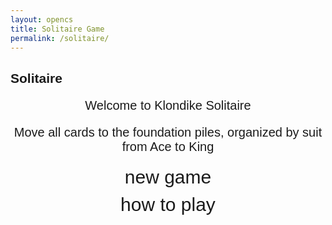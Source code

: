 ```yaml
---
layout: opencs
title: Solitaire Game
permalink: /solitaire/
---
```


<style>
    body {
        font-family: Arial, sans-serif;
    }
    
    .wrap {
        margin-left: auto;
        margin-right: auto;
        max-width: 1000px;
    }

    .game-container {
        display: none;
        padding: 20px;
        background: #0f7b0f;
        border-radius: 10px;
        min-height: 600px;
    }

    .game-container:focus {
        outline: none;
    }

    /* All screens style */
    #gameover p, #menu p {
        font-size: 20px;
    }

    #gameover a, #menu a {
        font-size: 30px;
        display: block;
        margin: 10px 0;
    }

    #gameover a:hover, #menu a:hover {
        cursor: pointer;
    }

    #gameover a:hover::before, #menu a:hover::before {
        content: ">";
        margin-right: 10px;
    }

    #menu {
        display: block;
    }

    #gameover {
        display: none;
    }

    /* Game Board Styles */
    .game-board {
        display: grid;
        grid-template-columns: repeat(7, 1fr);
        gap: 10px;
        margin-top: 20px;
    }

    .foundation-row {
        display: grid;
        grid-template-columns: repeat(7, 1fr);
        gap: 10px;
        margin-bottom: 20px;
    }

    .card-pile {
        width: 80px;
        height: 110px;
        border: 2px solid #333;
        border-radius: 8px;
        position: relative;
        background: #fff;
        cursor: pointer;
    }

    .card-pile.empty {
        background: rgba(255, 255, 255, 0.1);
        border-color: rgba(255, 255, 255, 0.3);
    }

    .card-pile.foundation {
        background: rgba(255, 255, 255, 0.2);
        border-color: rgba(255, 255, 255, 0.5);
    }

    .card {
        width: 76px;
        height: 106px;
        border: 1px solid #000;
        border-radius: 6px;
        background: #fff;
        position: absolute;
        cursor: pointer;
        display: flex;
        flex-direction: column;
        justify-content: space-between;
        padding: 4px;
        font-size: 12px;
        font-weight: bold;
        user-select: none;
    }

    .card.red {
        color: #d00;
    }

    .card.black {
        color: #000;
    }

    .card.face-down {
        background: #004d9f;
        background-image: repeating-linear-gradient(
            45deg,
            transparent,
            transparent 10px,
            rgba(255,255,255,.1) 10px,
            rgba(255,255,255,.1) 20px
        );
    }

    .card.face-down * {
        display: none;
    }

    .card.dragging {
        z-index: 1000;
        transform: rotate(5deg);
    }

    .card.highlighted {
        box-shadow: 0 0 10px #ffff00;
    }

    .card-top {
        text-align: left;
    }

    .card-bottom {
        text-align: right;
        transform: rotate(180deg);
    }

    .suit {
        font-size: 16px;
    }

    .tableau-pile {
        min-height: 300px;
    }

    .stock-pile, .waste-pile {
        width: 80px;
        height: 110px;
    }

    .game-controls {
        display: flex;
        justify-content: space-between;
        align-items: center;
        margin-bottom: 20px;
    }

    .score-display {
        color: white;
        font-size: 18px;
        font-weight: bold;
    }

    .timer-display {
        color: white;
        font-size: 16px;
    }

    .game-buttons {
        display: flex;
        gap: 10px;
    }

    .game-buttons button {
        padding: 8px 16px;
        background: #4CAF50;
        color: white;
        border: none;
        border-radius: 4px;
        cursor: pointer;
        font-size: 14px;
    }

    .game-buttons button:hover {
        background: #45a049;
    }

    .win-message {
        position: absolute;
        top: 50%;
        left: 50%;
        transform: translate(-50%, -50%);
        background: rgba(0, 0, 0, 0.9);
        color: white;
        padding: 30px;
        border-radius: 10px;
        text-align: center;
        font-size: 24px;
        z-index: 2000;
        display: none;
    }
      /* Modal Styles */
    .modal {
        position: fixed;
        z-index: 2000;
        left: 0;
        top: 0;
        width: 100%;
        height: 100%;
        overflow: auto;
        background-color: rgba(0,0,0,0.7);
    }
    
    .modal-content {
        background-color: #f8f9fa; 
        margin: 5% auto;
        padding: 20px;
        border: 1px solid #888;
        width: 80%;
        max-width: 700px;
        border-radius: 10px;
        max-height: 80vh;
        overflow-y: auto;
        color: #000;
    }
    
    .close {
        color: #6c757d;
        float: right;
        font-size: 28px;
        font-weight: bold;
        cursor: pointer;
    }
    
    .close:hover,
    .close:focus {
        color: black;
        text-decoration: none;
    }
    
    .instructions-container h4 {
        margin-top: 20px;
        color: #2c3e50;
        border-bottom: 1px solid #eee;
        padding-bottom: 5px;
    }
    
    .instructions-container ul {
        padding-left: 20px;
    }
    #instructions_modal, 
    #instructions_modal * {
        color: #000 !important;
    }


</style>

<h2>Solitaire</h2>
<div class="container">
    <div class="container bg-secondary" style="text-align:center;">
        <!-- Main Menu -->
        <div id="menu" class="py-4 text-light">
            <p>Welcome to Klondike Solitaire</p>
            <p>Move all cards to the foundation piles, organized by suit from Ace to King</p>
            <a id="new_game" class="link-alert">new game</a>
            <a id="instructions" class="link-alert">how to play</a>
        </div>
        <!-- Game Over -->
        <div id="gameover" class="py-4 text-light">
            <p>Game Over!</p>
            <p id="final_score">Final Score: 0</p>
            <p id="final_time">Time: 00:00</p>
            <a id="new_game1" class="link-alert">new game</a>
            <a id="menu_return" class="link-alert">main menu</a>
        </div>
        <!-- Game Screen -->
        <div id="game_screen" class="game-container wrap" tabindex="1">
            <div class="game-controls">
                <div class="score-display">Score: <span id="score_value">0</span></div>
                <div class="timer-display">Time: <span id="timer_value">00:00</span></div>
                <div class="game-buttons">
                    <button id="hint_btn">Hint</button>
                    <button id="undo_btn">Undo</button>
                    <button id="restart_btn">Restart</button>
                </div>
            </div>
            <div class="foundation-row">
                <div id="stock" class="card-pile stock-pile" data-pile="stock"></div>
                <div id="waste" class="card-pile waste-pile empty" data-pile="waste"></div>
                <div class="card-pile empty"></div>
                <div id="foundation_0" class="card-pile foundation" data-pile="foundation" data-index="0"></div>
                <div id="foundation_1" class="card-pile foundation" data-pile="foundation" data-index="1"></div>
                <div id="foundation_2" class="card-pile foundation" data-pile="foundation" data-index="2"></div>
                <div id="foundation_3" class="card-pile foundation" data-pile="foundation" data-index="3"></div>
            </div>
            <div class="game-board">
                <div id="tableau_0" class="card-pile tableau-pile" data-pile="tableau" data-index="0"></div>
                <div id="tableau_1" class="card-pile tableau-pile" data-pile="tableau" data-index="1"></div>
                <div id="tableau_2" class="card-pile tableau-pile" data-pile="tableau" data-index="2"></div>
                <div id="tableau_3" class="card-pile tableau-pile" data-pile="tableau" data-index="3"></div>
                <div id="tableau_4" class="card-pile tableau-pile" data-pile="tableau" data-index="4"></div>
                <div id="tableau_5" class="card-pile tableau-pile" data-pile="tableau" data-index="5"></div>
                <div id="tableau_6" class="card-pile tableau-pile" data-pile="tableau" data-index="6"></div>
            </div>
            <div id="win_message" class="win-message">
                <h3>Congratulations!</h3>
                <p>You Won!</p>
                <p id="win_score"></p>
                <p id="win_time"></p>
                <button id="play_again_btn">Play Again</button>
            </div>
        </div>
    </div>
    <div id="instructions_modal" class="modal" style="display: none;">
    <div class="modal-content">
        <span class="close">&times;</span>
        <h3>How to Play Klondike Solitaire</h3>
        <div class="instructions-container">
        <h4>Objective</h4>
        <p style="background-color: #d4f7d4; padding: 5px; border-radius: 4px;">
            Move all cards to the four foundation piles, building each suit in ascending order from Ace to King.
        </p>
        <h4>Game Layout</h4>
        <ul>
            <li><strong>Tableau:</strong> Seven piles where you build descending sequences of alternating colors</li>
            <li><strong>Foundations:</strong> Four piles where you build ascending sequences by suit (Ace to King)</li>
            <li><strong>Stock:</strong> The deck of remaining cards (click to draw)</li>
            <li><strong>Waste:</strong> Where drawn cards from the stock are placed</li>
        </ul>
        <h4>Rules</h4>
        <ul>
            <li>Only Kings can be placed on empty tableau piles</li>
            <li>Build tableau piles in descending order (King to Ace) with alternating colors</li>
            <li>Build foundation piles in ascending order (Ace to King) by suit</li>
            <li>You can move face-up cards from one tableau pile to another</li>
            <li>You can move cards from the waste pile to tableau or foundation piles</li>
            <li>Click the stock pile to draw new cards</li>
            <li>When the stock is empty, you can reset it from the waste pile</li>
        </ul>
        <h4>Scoring</h4>
        <ul>
            <li>+5 points for each card moved to tableau</li>
            <li>+10 points for each card moved to foundation</li>
            <li>+5 points for turning over a face-down card in tableau</li>
        </ul>
        <h4>Controls</h4>
        <ul>
            <li><strong>Click:</strong> Select and move cards (or draw from stock)</li>
            <li><strong>Drag & Drop:</strong> Move cards between piles</li>
            <li><strong>Hint Button:</strong> Get a suggestion for a move</li>
            <li><strong>Undo Button:</strong> Reverse your last move</li>
            <li><strong>Restart Button:</strong> Start a new game</li>
        </ul>
        </div>
    </div>
    </div>
</div>

<script>
(() => {
    // -------------------------------
    // Core Models
    // -------------------------------
    class Card {
        constructor(suit, rank, color, value) {
            this.suit = suit;     // '♠', '♣', '♦', '♥'
            this.rank = rank;     // 'A', '2', ... 'K'
            this.color = color;   // 'red' | 'black'
            this.value = value;   // 1..13
            this.faceUp = false;
            this.id = `${rank}${suit}`;
        }
    }

    class Deck {
        constructor() {
            this.suits = ['♠', '♣', '♦', '♥'];
            this.ranks = ['A','2','3','4','5','6','7','8','9','10','J','Q','K'];
            this.suitColors = {'♠':'black','♣':'black','♦':'red','♥':'red'};
            this.cards = [];
            this.build();
            this.shuffle();
        }
        build() {
            this.cards = [];
            for (const s of this.suits) {
                for (const r of this.ranks) {
                    this.cards.push(new Card(s, r, this.suitColors[s], this.ranks.indexOf(r) + 1));
                }
            }
        }
        shuffle() {
            for (let i = this.cards.length - 1; i > 0; i--) {
                const j = Math.floor(Math.random() * (i + 1));
                [this.cards[i], this.cards[j]] = [this.cards[j], this.cards[i]];
            }
        }
        draw() { return this.cards.pop(); }
        get size() { return this.cards.length; }
    }

    // Base Pile
    class Pile {
        constructor(type) {
            this.type = type; // 'stock', 'waste', 'foundation', 'tableau'
            this.cards = [];
        }
        top() { return this.cards[this.cards.length - 1]; }
        push(card) { this.cards.push(card); }
        pop(n = 1) {
            if (n === 1) return this.cards.pop();
            return this.cards.splice(-n, n);
        }
        get isEmpty() { return this.cards.length === 0; }
        indexOfCardId(cardId) { return this.cards.findIndex(c => c.id === cardId); }
    }

    class StockPile extends Pile {
        constructor() { super('stock'); }
    }

    class WastePile extends Pile {
        constructor() { super('waste'); }
    }

    class FoundationPile extends Pile {
        constructor() { super('foundation'); }
        canAccept(card) {
            if (this.isEmpty) return card.rank === 'A';
            const top = this.top();
            return (card.suit === top.suit && card.value === top.value + 1);
        }
    }

    class TableauPile extends Pile {
        constructor() { super('tableau'); }
        canAccept(card) {
            if (this.isEmpty) return card.rank === 'K';
            const top = this.top();
            return (card.color !== top.color && card.value === top.value - 1);
        }
    }

    // -------------------------------
    // Game Controller
    // -------------------------------
    class Game {
        constructor(ui) {
            this.ui = ui;

            // Piles
            this.stock = new StockPile();
            this.waste = new WastePile();
            this.foundations = [new FoundationPile(), new FoundationPile(), new FoundationPile(), new FoundationPile()];
            this.tableau = [new TableauPile(), new TableauPile(), new TableauPile(), new TableauPile(), new TableauPile(), new TableauPile(), new TableauPile()];

            // State
            this.deck = null;
            this.score = 0;
            this.moves = [];
            this.timer = { start: 0, intervalId: null };
        }

        // ---- Lifecycle ----
        newGame() {
            this.reset();
            this.deck = new Deck();
            this.deal();
            this.ui.updateAll(this);
            this.startTimer();
        }

        reset() {
            this.score = 0;
            this.moves = [];
            this.stopTimer();
            this.ui.hideWin();
            this.ui.updateScore(this.score);
            this.ui.updateTime("00:00");

            this.stock = new StockPile();
            this.waste = new WastePile();
            this.foundations = [new FoundationPile(), new FoundationPile(), new FoundationPile(), new FoundationPile()];
            this.tableau = [new TableauPile(), new TableauPile(), new TableauPile(), new TableauPile(), new TableauPile(), new TableauPile(), new TableauPile()];
        }

        deal() {
            // Deal tableau: 1..7 columns, last in each faceUp
            for (let col = 0; col < 7; col++) {
                for (let row = 0; row <= col; row++) {
                    const card = this.deck.draw();
                    card.faceUp = (row === col);
                    this.tableau[col].push(card);
                }
            }
            // Rest to stock (face down)
            while (this.deck.size > 0) {
                const c = this.deck.draw();
                c.faceUp = false;
                this.stock.push(c);
            }
        }

        // ---- Rules & Actions ----
        drawFromStock() {
            if (!this.stock.isEmpty) {
                const c = this.stock.pop();
                c.faceUp = true;
                this.waste.push(c);
            } else if (!this.waste.isEmpty) {
                // Reset waste -> stock (turn face down)
                while (!this.waste.isEmpty) {
                    const c = this.waste.pop();
                    c.faceUp = false;
                    this.stock.push(c);
                }
            }
            this.ui.renderPiles(this);
        }

        tryMoveCardById(cardId, targetKind, targetIndex = null) {
            const loc = this.findCard(cardId);
            if (!loc || (loc.card && !loc.card.faceUp)) return false;

            const targetPile = this.getPile(targetKind, targetIndex);
            if (!targetPile) return false;

            if (targetPile.type === 'foundation') {
                // Single card to foundation
                if (targetPile.canAccept(loc.card)) {
                    this._moveCards(loc.pile, targetPile, 1);
                    this.addScore(10);
                    this._afterMove(loc.pile);
                    return true;
                }
            } else if (targetPile.type === 'tableau') {
                // Can be a stack move in tableau
                const count = this._movableStackCount(loc.pile, cardId);
                const movingCards = loc.pile.cards.slice(-count);
                if (movingCards.length && targetPile.canAccept(movingCards[0])) {
                    this._moveCards(loc.pile, targetPile, count);
                    this.addScore(5);
                    this._afterMove(loc.pile);
                    return true;
                }
            }
            return false;
        }

        autoMoveToFoundation(cardId) {
            const loc = this.findCard(cardId);
            if (!loc || !loc.card || !loc.card.faceUp) return false;
            for (const f of this.foundations) {
                if (f.canAccept(loc.card)) {
                    this._moveCards(loc.pile, f, 1);
                    this.addScore(10);
                    this._afterMove(loc.pile);
                    return true;
                }
            }
            return false;
        }

        _afterMove(sourcePile) {
            // Flip top of tableau if needed
            if (sourcePile?.type === 'tableau' && !sourcePile.isEmpty) {
                const t = sourcePile.top();
                if (!t.faceUp) {
                    t.faceUp = true;
                    this.addScore(5);
                }
            }
            this.ui.renderPiles(this);
            this.checkWin();
        }

        _movableStackCount(fromPile, cardId) {
            // count card + all cards under it (already ordered visually)
            const idx = fromPile.indexOfCardId(cardId);
            if (idx === -1) return 0;
            return fromPile.cards.length - idx;
        }

        _moveCards(fromPile, toPile, count) {
            const slice = fromPile.pop(count);
            if (Array.isArray(slice)) {
                slice.forEach(c => toPile.push(c));
            } else {
                toPile.push(slice);
            }
        }

        getPile(kind, index) {
            if (kind === 'stock') return this.stock;
            if (kind === 'waste') return this.waste;
            if (kind === 'foundation') return this.foundations[index];
            if (kind === 'tableau') return this.tableau[index];
            return null;
        }

        findCard(cardId) {
            // waste
            const wIdx = this.waste.indexOfCardId(cardId);
            if (wIdx !== -1) return { pile: this.waste, card: this.waste.cards[wIdx] };

            // foundations
            for (const f of this.foundations) {
                const idx = f.indexOfCardId(cardId);
                if (idx !== -1) return { pile: f, card: f.cards[idx] };
            }

            // tableau
            for (const t of this.tableau) {
                const idx = t.indexOfCardId(cardId);
                if (idx !== -1) return { pile: t, card: t.cards[idx] };
            }
            return null;
        }

        addScore(points) {
            this.score += points;
            this.ui.updateScore(this.score);
        }

        // ---- Win / Timer ----
        checkWin() {
            const all13 = this.foundations.every(f => f.cards.length === 13);
            if (all13) {
                this.stopTimer();
                this.ui.showWin(this.score, this.ui.currentTimeStr());
                return true;
            }
            return false;
        }

        startTimer() {
            this.timer.start = Date.now();
            this.timer.intervalId = setInterval(() => {
                const elapsed = Math.floor((Date.now() - this.timer.start) / 1000);
                const mm = String(Math.floor(elapsed / 60)).padStart(2, '0');
                const ss = String(elapsed % 60).padStart(2, '0');
                this.ui.updateTime(`${mm}:${ss}`);
            }, 1000);
        }

        stopTimer() {
            if (this.timer.intervalId) clearInterval(this.timer.intervalId);
            this.timer.intervalId = null;
        }
    }

    // -------------------------------
    // UI / View
    // -------------------------------
    class UI {
        constructor() {
            // Screens
            this.menu = document.getElementById('menu');
            this.game = document.getElementById('game_screen');
            this.over = document.getElementById('gameover');

            // Controls
            this.eScore = document.getElementById('score_value');
            this.eTimer = document.getElementById('timer_value');
            this.winBox = document.getElementById('win_message');
            this.winScore = document.getElementById('win_score');
            this.winTime = document.getElementById('win_time');
            this.playAgainBtn = document.getElementById('play_again_btn');

            // Piles (containers)
            this.dom = {
                stock: document.getElementById('stock'),
                waste: document.getElementById('waste'),
                foundations: [
                    document.getElementById('foundation_0'),
                    document.getElementById('foundation_1'),
                    document.getElementById('foundation_2'),
                    document.getElementById('foundation_3')
                ],
                tableau: [
                    document.getElementById('tableau_0'),
                    document.getElementById('tableau_1'),
                    document.getElementById('tableau_2'),
                    document.getElementById('tableau_3'),
                    document.getElementById('tableau_4'),
                    document.getElementById('tableau_5'),
                    document.getElementById('tableau_6')
                ]
            };

            // Drag state
            this.draggedCardId = null;
            this.dragSource = null; // { kind, index }
        }

        // ---- Screen handling ----
        showMenu() {
            this.menu.style.display = 'block';
            this.game.style.display = 'none';
            this.over.style.display = 'none';
        }
        showGame() {
            this.menu.style.display = 'none';
            this.game.style.display = 'block';
            this.over.style.display = 'none';
            this.game.focus();
        }
        showOver(finalScore, timeStr) {
            document.getElementById('final_score').textContent = `Final Score: ${finalScore}`;
            document.getElementById('final_time').textContent = `Time: ${timeStr}`;
            this.menu.style.display = 'none';
            this.game.style.display = 'block';
            this.over.style.display = 'block';
        }

        // ---- Metrics ----
        updateScore(s) { this.eScore.textContent = s; }
        updateTime(t) { this.eTimer.textContent = t; }
        currentTimeStr() { return this.eTimer.textContent; }

        showWin(score, timeStr) {
            this.winScore.textContent = `Score: ${score}`;
            this.winTime.textContent = `Time: ${timeStr}`;
            this.winBox.style.display = 'block';
        }
        hideWin() { this.winBox.style.display = 'none'; }

        // ---- Rendering ----
        updateAll(game) {
            this.showGame();
            this.renderPiles(game);
        }

        renderPiles(game) {
            // Clear
            document.querySelectorAll('.card-pile').forEach(p => p.innerHTML = '');

            // STOCK
            this._renderPileTop(this.dom.stock, game.stock.top());
            this._attachStockHandlers(this.dom.stock, game);

            // WASTE
            if (game.waste.isEmpty) this.dom.waste.classList.add('empty'); else this.dom.waste.classList.remove('empty');
            this._renderPileTop(this.dom.waste, game.waste.top());

            // FOUNDATIONS
            game.foundations.forEach((f, i) => {
                this._renderPileTop(this.dom.foundations[i], f.top());
                this._attachDropHandlers(this.dom.foundations[i], 'foundation', i, game);
            });

            // TABLEAU (stacked)
            game.tableau.forEach((t, i) => {
                const host = this.dom.tableau[i];
                t.cards.forEach((card, idx) => {
                    const el = this._createCardElement(card);
                    el.style.top = `${idx * 20}px`;
                    el.style.zIndex = idx;
                    host.appendChild(el);
                });
                this._attachDropHandlers(host, 'tableau', i, game);
            });
        }

        _renderPileTop(host, topCard) {
            if (!topCard) {
                host.classList.add('empty');
                return;
            }
            host.classList.remove('empty');
            const el = this._createCardElement(topCard);
            host.appendChild(el);
        }

        _createCardElement(card) {
            const el = document.createElement('div');
            el.className = `card ${card.color} ${card.faceUp ? '' : 'face-down'}`;
            el.id = `card_${card.id}`;
            el.setAttribute('data-card-id', card.id);
            el.draggable = card.faceUp;

            el.innerHTML = `
                <div class="card-top">
                    <span class="rank">${card.rank}</span>
                    <span class="suit">${card.suit}</span>
                </div>
                <div class="card-bottom">
                    <span class="rank">${card.rank}</span>
                    <span class="suit">${card.suit}</span>
                </div>
            `;

            // Drag events
            el.addEventListener('dragstart', (e) => {
                this.draggedCardId = card.id;
                e.dataTransfer.effectAllowed = 'move';
                el.classList.add('dragging');
            });
            el.addEventListener('dragend', () => {
                el.classList.remove('dragging');
                this.draggedCardId = null;
            });

            // Click: try auto-move to foundation
            el.addEventListener('click', () => {
                // The controller will decide what to do
                controller.handleCardClick(card.id);
            });

            return el;
        }

        _attachDropHandlers(host, kind, index, game) {
            host.addEventListener('dragover', (e) => { e.preventDefault(); e.dataTransfer.dropEffect = 'move'; });
            host.addEventListener('drop', (e) => {
                e.preventDefault();
                if (!this.draggedCardId) return;
                controller.handleDrop(this.draggedCardId, kind, index);
            });
        }

        _attachStockHandlers(host, game) {
            host.addEventListener('click', () => controller.handleStockClick());
        }
    }

    // -------------------------------
    // Controller (wires UI <-> Game)
    // -------------------------------
    class Controller {
        constructor(game, ui) {
            this.game = game;
            this.ui = ui;
        }
        startNewGame() { this.game.newGame(); }
        restart() { this.game.newGame(); }
        handleStockClick() {
            this.game.drawFromStock();
        }
        handleCardClick(cardId) {
            // Try automove from waste/tableau to foundation
            if (this.game.autoMoveToFoundation(cardId)) return;
            // Otherwise no-op (students can extend to smart hints here)
        }
        handleDrop(cardId, targetKind, targetIndex) {
            this.game.tryMoveCardById(cardId, targetKind, targetIndex);
        }
        showMenu() { this.ui.showMenu(); }
        showOver() {
            this.ui.showOver(this.game.score, this.ui.currentTimeStr());
        }
        hint() {
            // Simple hint: tell player the obvious strategies (students can improve)
            alert("Hint: Move Aces to foundations. Uncover face-down tableau cards. Build alternating colors down.");
        }
        undo() {
            // Placeholder for students: push/pop from game.moves and revert
            alert("Undo feature: implement by pushing moves to a stack and reversing them.");
        }
        handleWin() {
            // Called by Game via UI.showWin already; could add fireworks, etc.
        }
    }

    // -------------------------------
    // Bootstrap / Events
    // -------------------------------
    const ui = new UI();
    const game = new Game(ui);
    const controller = new Controller(game, ui);

    // Expose minimal API for HTML button
    document.getElementById('new_game').onclick = () => controller.startNewGame();
    document.getElementById('new_game1').onclick = () => controller.startNewGame();
    document.getElementById('menu_return').onclick = () => controller.showMenu();
    document.getElementById('restart_btn').onclick = () => controller.restart();
    document.getElementById('hint_btn').onclick = () => controller.hint();
    document.getElementById('undo_btn').onclick = () => controller.undo();
    document.getElementById('play_again_btn').onclick = () => controller.restart();

    // Keyboard: press Space on menu to start
    window.addEventListener('keydown', (e) => {
        if (e.code === 'Space' && ui.menu.style.display !== 'none') controller.startNewGame();
    });

    // Initial screen
    ui.showMenu();
})();
   // Get the modal
    const modal = document.getElementById("instructions_modal");
    const instructionsBtn = document.getElementById("instructions");
    const closeBtn = document.getElementsByClassName("close")[0];
    
    // Open modal when instructions is clicked
    instructionsBtn.onclick = function() {
      modal.style.display = "block";
    }
    
    // Close modal when X is clicked
    closeBtn.onclick = function() {
      modal.style.display = "none";
    }
    
    // Close modal when clicking outside content
    window.onclick = function(event) {
      if (event.target == modal) {
        modal.style.display = "none";
      }
    }
    
    // Close modal with Escape key
    document.addEventListener('keydown', function(event) {
      if (event.key === "Escape" && modal.style.display === "block") {
        modal.style.display = "none";
      }
    });
    document.body.style.overflow = "hidden"; // Prevent scrolling behind modal
    document.body.style.overflow = "auto"; // Re-enable scrolling

</script>